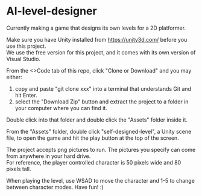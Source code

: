 # AI-level-designer
Currently making a game that designs its own levels for a 2D platformer.

Make sure you have Unity installed from https://unity3d.com/ before you use this project.  
We use the free version for this project, and it comes with its own version of Visual Studio.

From the <>Code tab of this repo, click "Clone or Download" and you may either:
  1) copy and paste "git clone xxx" into a terminal that understands Git and hit Enter.
  2) select the "Download Zip" button and extract the project to a folder in your computer where you can find it.

Double click into that folder and double click the "Assets" folder inside it.

From the "Assets" folder, double click "self-designed-level", a Unity scene file, 
to open the game and hit the play button at the top of the screen.

The project accepts png pictures to run.  The pictures you specify can come from anywhere in your hard drive.  
For reference, the player controlled character is 50 pixels wide and 80 pixels tall.  

When playing the level, use WSAD to move the character and 1-5 to change between character modes.  Have fun! :)
